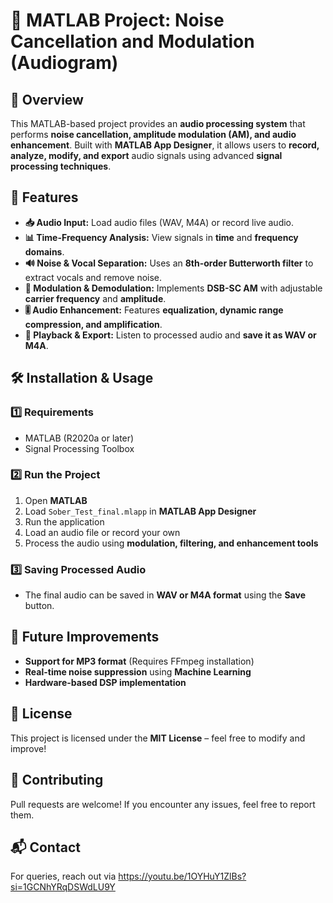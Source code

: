 # 🎵 MATLAB Project: Noise Cancellation and Modulation (Audiogram)

## 📌 Overview  
This MATLAB-based project provides an **audio processing system** that performs **noise cancellation, amplitude modulation (AM), and audio enhancement**. Built with **MATLAB App Designer**, it allows users to **record, analyze, modify, and export** audio signals using advanced **signal processing techniques**.

## 🚀 Features  
- **📥 Audio Input:** Load audio files (WAV, M4A) or record live audio.  
- **📊 Time-Frequency Analysis:** View signals in **time** and **frequency domains**.  
- **🔊 Noise & Vocal Separation:** Uses an **8th-order Butterworth filter** to extract vocals and remove noise.  
- **📡 Modulation & Demodulation:** Implements **DSB-SC AM** with adjustable **carrier frequency** and **amplitude**.  
- **🎚️ Audio Enhancement:** Features **equalization, dynamic range compression, and amplification**.  
- **🎵 Playback & Export:** Listen to processed audio and **save it as WAV or M4A**.  


## 🛠️ Installation & Usage  
### 1️⃣ **Requirements**  
- MATLAB (R2020a or later)  
- Signal Processing Toolbox  

### 2️⃣ **Run the Project**  
1. Open **MATLAB**  
2. Load `Sober_Test_final.mlapp` in **MATLAB App Designer**  
3. Run the application  
4. Load an audio file or record your own  
5. Process the audio using **modulation, filtering, and enhancement tools**  

### 3️⃣ **Saving Processed Audio**  
- The final audio can be saved in **WAV or M4A format** using the **Save** button.  

## 📝 Future Improvements  
- **Support for MP3 format** (Requires FFmpeg installation)  
- **Real-time noise suppression** using **Machine Learning**  
- **Hardware-based DSP implementation**  

## 📜 License  
This project is licensed under the **MIT License** – feel free to modify and improve!  

## 🤝 Contributing  
Pull requests are welcome! If you encounter any issues, feel free to report them.  

## 📬 Contact  
For queries, reach out via https://youtu.be/1OYHuY1ZlBs?si=1GCNhYRqDSWdLU9Y
